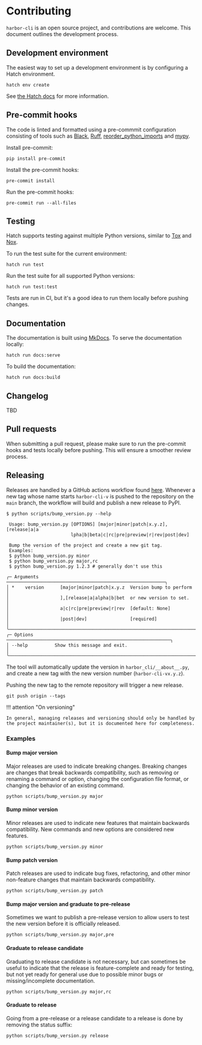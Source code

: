 # Contributing

`harbor-cli` is an open source project, and contributions are welcome. This document outlines the development process.

## Development environment

The easiest way to set up a development environment is by configuring a Hatch environment.

```
hatch env create
```

See [the Hatch docs](https://hatch.pypa.io/latest/environment/) for more information.

## Pre-commit hooks

The code is linted and formatted using a pre-commmit configuration consisting of tools such as [Black](https://github.com/psf/black), [Ruff](https://github.com/charliermarsh/ruff), [reorder_python_imports](https://github.com/asottile/reorder_python_imports) and [mypy](https://github.com/python/mypy/).

Install pre-commit:

```
pip install pre-commit
```

Install the pre-commit hooks:

```
pre-commit install
```

Run the pre-commit hooks:

```
pre-commit run --all-files
```

## Testing

Hatch supports testing against multiple Python versions, similar to [Tox](https://tox.wiki/en/latest/) and [Nox](https://nox.thea.codes/en/stable/).

To run the test suite for the current environment:

```
hatch run test
```

Run the test suite for all supported Python versions:

```
hatch run test:test
```

Tests are run in CI, but it's a good idea to run them locally before pushing changes.

## Documentation

The documentation is built using [MkDocs](https://www.mkdocs.org/). To serve the documentation locally:

```
hatch run docs:serve
```

To build the documentation:

```
hatch run docs:build
```

## Changelog

TBD

## Pull requests

When submitting a pull request, please make sure to run the pre-commit hooks and tests locally before pushing. This will ensure a smoother review process.

## Releasing

Releases are handled by a GitHub actions workflow found [here](https://github.com/pederhan/harbor-cli/blob/main/.github/workflows/build.yml). Whenever a new tag whose name starts `harbor-cli-v` is pushed to the repository on the `main` branch, the workflow will build and publish a new release to PyPI.

```
$ python scripts/bump_version.py --help

 Usage: bump_version.py [OPTIONS] [major|minor|patch|x.y.z],[release|a|a
                        lpha|b|beta|c|rc|pre|preview|r|rev|post|dev]

 Bump the version of the project and create a new git tag.
 Examples:
 $ python bump_version.py minor
 $ python bump_version.py major,rc
 $ python bump_version.py 1.2.3 # generally don't use this

╭─ Arguments ───────────────────────────────────────────────────────────╮
│ *    version      [major|minor|patch|x.y.z  Version bump to perform   │
│                   ],[release|a|alpha|b|bet  or new version to set.    │
│                   a|c|rc|pre|preview|r|rev  [default: None]           │
│                   |post|dev]                [required]                │
╰───────────────────────────────────────────────────────────────────────╯
╭─ Options ─────────────────────────────────────────────────────────────╮
│ --help          Show this message and exit.                           │
╰───────────────────────────────────────────────────────────────────────╯

```

The tool will automatically update the version in `harbor_cli/__about__.py`, and create a new tag with the new version number (`harbor-cli-vx.y.z`).

Pushing the new tag to the remote repository will trigger a new release.

```
git push origin --tags
```

!!! attention "On versioning"

    In general, managing releases and versioning should only be handled by the project maintainer(s), but it is documented here for completeness.

### Examples

#### Bump major version

Major releases are used to indicate breaking changes. Breaking changes are changes that break backwards compatibility, such as removing or renaming a command or option, changing the configuration file format, or changing the behavior of an existing command.

```
python scripts/bump_version.py major
```

#### Bump minor version

Minor releases are used to indicate new features that maintain backwards compatibility. New commands and new options are considered new features.

```
python scripts/bump_version.py minor
```

#### Bump patch version

Patch releases are used to indicate bug fixes, refactoring, and other minor non-feature changes that maintain backwards compatibility.

```
python scripts/bump_version.py patch
```

#### Bump major version and graduate to pre-release

Sometimes we want to publish a pre-release version to allow users to test the new version before it is officially released.

```
python scripts/bump_version.py major,pre
```

#### Graduate to release candidate

Graduating to release candidate is not necessary, but can sometimes be useful to indicate that the release is feature-complete and ready for testing, but not yet ready for general use due to possible minor bugs or missing/incomplete documentation.

```
python scripts/bump_version.py major,rc
```

#### Graduate to release

Going from a pre-release or a release candidate to a release is done by removing the status suffix:

```
python scripts/bump_version.py release
```
